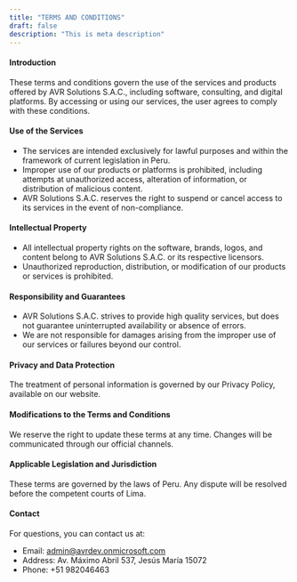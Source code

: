 ```yaml
---
title: "TERMS AND CONDITIONS"
draft: false
description: "This is meta description"
---
```


#### Introduction

These terms and conditions govern the use of the services and products offered by AVR Solutions S.A.C., including software, consulting, and digital platforms. By accessing or using our services, the user agrees to comply with these conditions.

#### Use of the Services

- The services are intended exclusively for lawful purposes and within the framework of current legislation in Peru.
- Improper use of our products or platforms is prohibited, including attempts at unauthorized access, alteration of information, or distribution of malicious content.
- AVR Solutions S.A.C. reserves the right to suspend or cancel access to its services in the event of non-compliance.

#### Intellectual Property

- All intellectual property rights on the software, brands, logos, and content belong to AVR Solutions S.A.C. or its respective licensors.
- Unauthorized reproduction, distribution, or modification of our products or services is prohibited.

#### Responsibility and Guarantees

- AVR Solutions S.A.C. strives to provide high quality services, but does not guarantee uninterrupted availability or absence of errors.
- We are not responsible for damages arising from the improper use of our services or failures beyond our control.

#### Privacy and Data Protection

The treatment of personal information is governed by our Privacy Policy, available on our website.

#### Modifications to the Terms and Conditions

We reserve the right to update these terms at any time. Changes will be communicated through our official channels.

#### Applicable Legislation and Jurisdiction

These terms are governed by the laws of Peru. Any dispute will be resolved before the competent courts of Lima.

#### Contact
For questions, you can contact us at:

- Email: admin@avrdev.onmicrosoft.com
- Address: Av. Máximo Abril 537, Jesús María 15072
- Phone: +51 982046463
